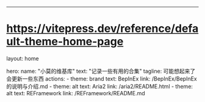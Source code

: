 ---
# https://vitepress.dev/reference/default-theme-home-page
layout: home

hero:
  name: "小莫的维基库"
  text: "记录一些有用的合集"
  tagline: 可能想起来了会更新一些东西
  actions:
    - theme: brand
      text: BepInEx
      link: /BepInEx/BepInEx的说明与介绍.md
    - theme: alt
      text: Aria2 
      link: /aria2/README.html
    - theme: alt
      text: REFramework
      link: /REFramework/README.md

